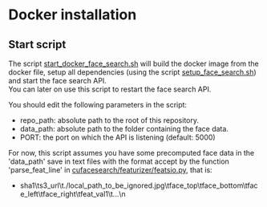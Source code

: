 # Docker installation

## Start script

The script [start_docker_face_search.sh](start_docker_face_search.sh) will build the docker image from the docker file, 
setup all dependencies (using the script [setup_face_search.sh](setup_face_search.sh)) and start the face search API.  
You can later on use this script to restart the face search API.

You should edit the following parameters in the script:

- repo_path: absolute path to the root of this repository. 
- data_path: absolute path to the folder containing the face data.
- PORT: the port on which the API is listening (default: 5000)

For now, this script assumes you have some precomputed face data in the 'data_path' save in text files with the format
accept by the function 'parse_feat_line' in [cufacesearch/featurizer/featsio.py](../cufacesearch/cufacesearch/featurizer/featsio.py), that is:

- sha1\ts3_url\t./local_path_to_be_ignored.jpg\tface_top\tface_bottom\tface_left\tface_right\tfeat_val1\t...\n